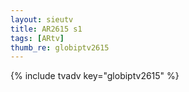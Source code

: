 ```yaml
--- 
layout: sieutv
title: AR2615 s1
tags: [ARtv]
thumb_re: globiptv2615
---
```

{% include tvadv key="globiptv2615" %} 

